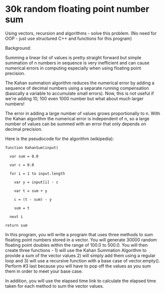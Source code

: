 # 30k random floating point number sum
Using vectors, recursion and algorithms - solve this problem. (No need for OOP - just use structured C++ and functions for this program)

Background:

Summing a linear list of values is pretty straight forward but simple summation of n numbers in sequence is very inefficient and can cause numerical errors in computing especially when using floating point precision.

The Kahan summation algorithm reduces the numerical error by adding a sequence of decimal numbers using a separate running compensation (basically a variable to accumulate small errors).  Now, this is not useful if we're adding 10, 100 even 1000 number but what about much larger numbers!

The error in adding a large number of values grows proportionally to n. With the Kahan algorithm the numerical error is independent of n, so a large number of values can be summed with an error that only depends on decimal precision. 

Here is the pseudocode for the algorithm (wikipedia):

    function KahanSum(input)

      var sum = 0.0

      var c = 0.0

      for i = 1 to input.length 

        var y = input[i] - c

        var t = sum + y

        c = (t - sum) - y

        sum = t

      next i

    return sum

In this program, you will write a program that uses three methods to sum floating point numbers stored in a vector.  You will generate 30000 random floating point doubles within the range of 100.0 to 500.0.  You will then create three functions - 1) will use the Kahan Summation Algorithm to provide a sum of the vector values 2) will simply add them using a regular loop and 3) will use a recursive function with a base case of vector.empty().  Perform #3 last because you will have to pop off the values as you sum them in order to meet your base case.  

In addition, you will use the elapsed time link to calculate the elapsed time taken for each method to sum the vector values.
